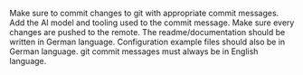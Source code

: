 Make sure to commit changes to git with appropriate commit messages. 
Add the AI model and tooling used to the commit message.
Make sure every changes are pushed to the remote.
The readme/documentation should be written in German language.
Configuration example files should also be in German language.
git commit messages must always be in English language.
